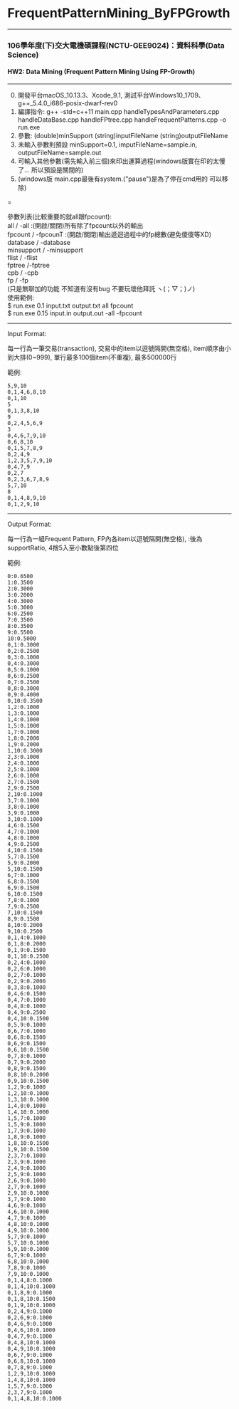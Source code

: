 # FrequentPatternMining_ByFPGrowth
---

### 106學年度(下)交大電機碩課程(NCTU-GEE9024)：資料科學(Data Science)  
#### HW2: Data Mining (Frequent Pattern Mining Using FP-Growth)  
---

0. 開發平台macOS_10.13.3、Xcode_9.1, 測試平台Windows10_1709、g++_5.4.0_i686-posix-dwarf-rev0
1. 編譯指令: g++ -std=c++11 main.cpp handleTypesAndParameters.cpp handleDataBase.cpp handleFPtree.cpp handleFrequentPatterns.cpp -o run.exe
2. 參數: (double)minSupport (string)inputFileName (string)outputFileName
3. 未輸入參數則預設 minSupport=0.1, imputFileName=sample.in, outputFileName=sample.out
4. 可輸入其他參數(需先輸入前三個)來印出運算過程(windows版實在印的太慢了... 所以預設是關閉的)
5. (windows版 main.cpp最後有system.("pause")是為了停在cmd用的 可以移除)  

=  

參數列表(比較重要的就all跟fpcount):  
all / -all :(開啟/關閉)所有除了fpcount以外的輸出  
fpcount / -fpcounT :(開啟/關閉)輸出遞迴過程中的fp總數(避免傻傻等XD)  
database / -database  
minsupport / -minsupport  
flist / -flist  
fptree /-fptree  
cpb / -cpb  
fp / -fp  
(只是無聊加的功能 不知道有沒有bug 不要玩壞他拜託 ヽ(；▽；)ノ)  
使用範例:  
$ run.exe 0.1 input.txt output.txt all fpcount  
$ run.exe 0.15 input.in output.out -all -fpcount  

---
Input Format:

每一行為一筆交易(transaction), 交易中的item以逗號隔開(無空格), item順序由小到大排(0~999), 單行最多100個item(不重複), 最多500000行

範例:
```
5,9,10
0,1,4,6,8,10
0,1,10
5
0,1,3,8,10
9
0,2,4,5,6,9
3
0,4,6,7,9,10
0,6,8,10
0,1,5,7,8,9
0,2,4,9
1,2,3,5,7,9,10
0,4,7,9
0,2,7
0,2,3,6,7,8,9
5,7,10
8
0,1,4,8,9,10
0,1,2,9,10
```

---
Output Format:

每一行為一組Frequent Pattern, FP內各item以逗號隔開(無空格), :後為supportRatio, 4捨5入至小數點後第四位

範例:
```
0:0.6500
1:0.3500
2:0.3000
3:0.2000
4:0.3000
5:0.3000
6:0.2500
7:0.3500
8:0.3500
9:0.5500
10:0.5000
0,1:0.3000
0,2:0.2500
0,3:0.1000
0,4:0.3000
0,5:0.1000
0,6:0.2500
0,7:0.2500
0,8:0.3000
0,9:0.4000
0,10:0.3500
1,2:0.1000
1,3:0.1000
1,4:0.1000
1,5:0.1000
1,7:0.1000
1,8:0.2000
1,9:0.2000
1,10:0.3000
2,3:0.1000
2,4:0.1000
2,5:0.1000
2,6:0.1000
2,7:0.1500
2,9:0.2500
2,10:0.1000
3,7:0.1000
3,8:0.1000
3,9:0.1000
3,10:0.1000
4,6:0.1500
4,7:0.1000
4,8:0.1000
4,9:0.2500
4,10:0.1500
5,7:0.1500
5,9:0.2000
5,10:0.1500
6,7:0.1000
6,8:0.1500
6,9:0.1500
6,10:0.1500
7,8:0.1000
7,9:0.2500
7,10:0.1500
8,9:0.1500
8,10:0.2000
9,10:0.2500
0,1,4:0.1000
0,1,8:0.2000
0,1,9:0.1500
0,1,10:0.2500
0,2,4:0.1000
0,2,6:0.1000
0,2,7:0.1000
0,2,9:0.2000
0,3,8:0.1000
0,4,6:0.1500
0,4,7:0.1000
0,4,8:0.1000
0,4,9:0.2500
0,4,10:0.1500
0,5,9:0.1000
0,6,7:0.1000
0,6,8:0.1500
0,6,9:0.1500
0,6,10:0.1500
0,7,8:0.1000
0,7,9:0.2000
0,8,9:0.1500
0,8,10:0.2000
0,9,10:0.1500
1,2,9:0.1000
1,2,10:0.1000
1,3,10:0.1000
1,4,8:0.1000
1,4,10:0.1000
1,5,7:0.1000
1,5,9:0.1000
1,7,9:0.1000
1,8,9:0.1000
1,8,10:0.1500
1,9,10:0.1500
2,3,7:0.1000
2,3,9:0.1000
2,4,9:0.1000
2,5,9:0.1000
2,6,9:0.1000
2,7,9:0.1000
2,9,10:0.1000
3,7,9:0.1000
4,6,9:0.1000
4,6,10:0.1000
4,7,9:0.1000
4,8,10:0.1000
4,9,10:0.1000
5,7,9:0.1000
5,7,10:0.1000
5,9,10:0.1000
6,7,9:0.1000
6,8,10:0.1000
7,8,9:0.1000
7,9,10:0.1000
0,1,4,8:0.1000
0,1,4,10:0.1000
0,1,8,9:0.1000
0,1,8,10:0.1500
0,1,9,10:0.1000
0,2,4,9:0.1000
0,2,6,9:0.1000
0,4,6,9:0.1000
0,4,6,10:0.1000
0,4,7,9:0.1000
0,4,8,10:0.1000
0,4,9,10:0.1000
0,6,7,9:0.1000
0,6,8,10:0.1000
0,7,8,9:0.1000
1,2,9,10:0.1000
1,4,8,10:0.1000
1,5,7,9:0.1000
2,3,7,9:0.1000
0,1,4,8,10:0.1000
```
